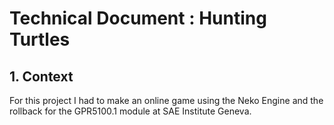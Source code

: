# Technical Document : Hunting Turtles
## 1. Context

For this project I had to make an online game using the Neko Engine and the rollback for the GPR5100.1 module at SAE Institute Geneva.



